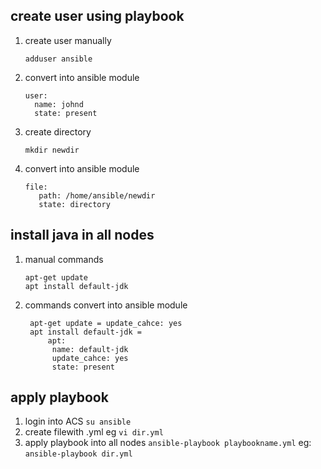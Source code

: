 ## create user using playbook 
   1. create user manually
      ```
      adduser ansible
      ``` 
   2. convert into ansible module 
      ```
      user:
        name: johnd
        state: present 
      ``` 
   3. create directory
      ```
      mkdir newdir
      ``` 
   4. convert into ansible module 
      ```
      file:
         path: /home/ansible/newdir
         state: directory
      ```
## install java in all nodes
   1. manual commands
      ```
      apt-get update 
      apt install default-jdk
      ```
   2. commands convert into ansible module 
      ```
       apt-get update = update_cahce: yes
       apt install default-jdk = 
           apt: 
            name: default-jdk
            update_cahce: yes
            state: present
      ```

## apply playbook
   1. login into ACS ```su ansible``` 
   2. create filewith .yml eg ```vi dir.yml``` 
   3. apply playbook into all nodes ```ansible-playbook playbookname.yml``` eg: ```ansible-playbook dir.yml```
    